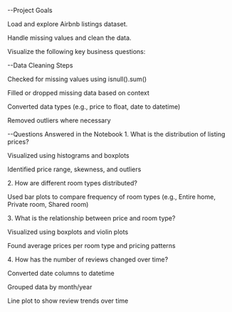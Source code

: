 --Project Goals

Load and explore Airbnb listings dataset.

Handle missing values and clean the data.

Visualize the following key business questions:

--Data Cleaning Steps

Checked for missing values using isnull().sum()

Filled or dropped missing data based on context

Converted data types (e.g., price to float, date to datetime)

Removed outliers where necessary

--Questions Answered in the Notebook
1️. What is the distribution of listing prices?

Visualized using histograms and boxplots

Identified price range, skewness, and outliers

2️. How are different room types distributed?

Used bar plots to compare frequency of room types (e.g., Entire home, Private room, Shared room)

3️. What is the relationship between price and room type?

Visualized using boxplots and violin plots

Found average prices per room type and pricing patterns

4️. How has the number of reviews changed over time?

Converted date columns to datetime

Grouped data by month/year

Line plot to show review trends over time
